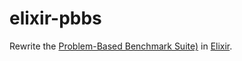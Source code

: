 # elixir-pbbs
Rewrite the [Problem-Based Benchmark Suite)](https://www.cs.cmu.edu/~pbbs/benchmarks.html) in [Elixir](https://elixir-lang.org/).
